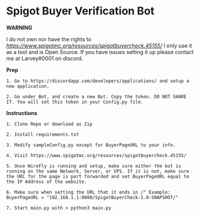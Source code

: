 <h1>Spigot Buyer Verification Bot</h1>

**WARNING**

I do not own nor have the rights to _https://www.spigotmc.org/resources/spigotbuyercheck.45155/_ I only use it as a tool and is Open Source. If you have issues setting it up please contact me at Larvey#0001 on discord.

**Prep**
```
1. Go to https://discordapp.com/developers/applications/ and setup a new application.

2. Go under Bot, and create a new Bot. Copy the token. DO NOT SHARE IT. You will set this token in your Config.py file.
```
**Instructions**
```
1. Clone Repo or download as Zip

2. Install requirements.txt

3. Modify sampleConfig.py except for BuyerPageURL to your info.

4. Visit https://www.spigotmc.org/resources/spigotbuyercheck.45155/

5. Once WireFly is running and setup, make sure either the bot is running on the same Network, Server, or VPS. If it is not, make sure the URL for the page is port forwarded and set BuyerPageURL equal to the IP Address of the website.

6. Make sure when setting the URL that it ends in /" Example: BuyerPageURL = "192.168.1.1:8080/SpigotBuyerCheck-1.0-SNAPSHOT/"

7. Start main.py with > python3 main.py
```
